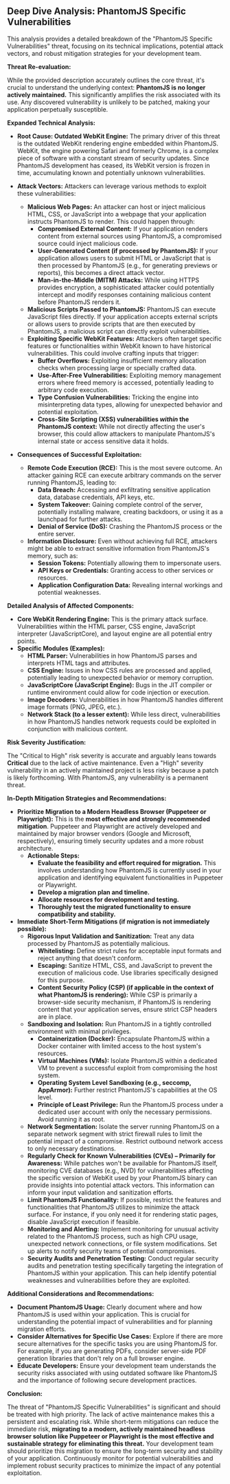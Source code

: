 ## Deep Dive Analysis: PhantomJS Specific Vulnerabilities

This analysis provides a detailed breakdown of the "PhantomJS Specific Vulnerabilities" threat, focusing on its technical implications, potential attack vectors, and robust mitigation strategies for your development team.

**Threat Re-evaluation:**

While the provided description accurately outlines the core threat, it's crucial to understand the underlying context: **PhantomJS is no longer actively maintained.** This significantly amplifies the risk associated with its use. Any discovered vulnerability is unlikely to be patched, making your application perpetually susceptible.

**Expanded Technical Analysis:**

* **Root Cause: Outdated WebKit Engine:** The primary driver of this threat is the outdated WebKit rendering engine embedded within PhantomJS. WebKit, the engine powering Safari and formerly Chrome, is a complex piece of software with a constant stream of security updates. Since PhantomJS development has ceased, its WebKit version is frozen in time, accumulating known and potentially unknown vulnerabilities.

* **Attack Vectors:** Attackers can leverage various methods to exploit these vulnerabilities:
    * **Malicious Web Pages:**  An attacker can host or inject malicious HTML, CSS, or JavaScript into a webpage that your application instructs PhantomJS to render. This could happen through:
        * **Compromised External Content:** If your application renders content from external sources using PhantomJS, a compromised source could inject malicious code.
        * **User-Generated Content (if processed by PhantomJS):** If your application allows users to submit HTML or JavaScript that is then processed by PhantomJS (e.g., for generating previews or reports), this becomes a direct attack vector.
        * **Man-in-the-Middle (MITM) Attacks:**  While using HTTPS provides encryption, a sophisticated attacker could potentially intercept and modify responses containing malicious content before PhantomJS renders it.
    * **Malicious Scripts Passed to PhantomJS:**  PhantomJS can execute JavaScript files directly. If your application accepts external scripts or allows users to provide scripts that are then executed by PhantomJS, a malicious script can directly exploit vulnerabilities.
    * **Exploiting Specific WebKit Features:**  Attackers often target specific features or functionalities within WebKit known to have historical vulnerabilities. This could involve crafting inputs that trigger:
        * **Buffer Overflows:**  Exploiting insufficient memory allocation checks when processing large or specially crafted data.
        * **Use-After-Free Vulnerabilities:**  Exploiting memory management errors where freed memory is accessed, potentially leading to arbitrary code execution.
        * **Type Confusion Vulnerabilities:**  Tricking the engine into misinterpreting data types, allowing for unexpected behavior and potential exploitation.
        * **Cross-Site Scripting (XSS) vulnerabilities *within* the PhantomJS context:** While not directly affecting the user's browser, this could allow attackers to manipulate PhantomJS's internal state or access sensitive data it holds.

* **Consequences of Successful Exploitation:**
    * **Remote Code Execution (RCE):** This is the most severe outcome. An attacker gaining RCE can execute arbitrary commands on the server running PhantomJS, leading to:
        * **Data Breach:** Accessing and exfiltrating sensitive application data, database credentials, API keys, etc.
        * **System Takeover:**  Gaining complete control of the server, potentially installing malware, creating backdoors, or using it as a launchpad for further attacks.
        * **Denial of Service (DoS):** Crashing the PhantomJS process or the entire server.
    * **Information Disclosure:** Even without achieving full RCE, attackers might be able to extract sensitive information from PhantomJS's memory, such as:
        * **Session Tokens:** Potentially allowing them to impersonate users.
        * **API Keys or Credentials:** Granting access to other services or resources.
        * **Application Configuration Data:** Revealing internal workings and potential weaknesses.

**Detailed Analysis of Affected Components:**

* **Core WebKit Rendering Engine:** This is the primary attack surface. Vulnerabilities within the HTML parser, CSS engine, JavaScript interpreter (JavaScriptCore), and layout engine are all potential entry points.
* **Specific Modules (Examples):**
    * **HTML Parser:** Vulnerabilities in how PhantomJS parses and interprets HTML tags and attributes.
    * **CSS Engine:** Issues in how CSS rules are processed and applied, potentially leading to unexpected behavior or memory corruption.
    * **JavaScriptCore (JavaScript Engine):** Bugs in the JIT compiler or runtime environment could allow for code injection or execution.
    * **Image Decoders:** Vulnerabilities in how PhantomJS handles different image formats (PNG, JPEG, etc.).
    * **Network Stack (to a lesser extent):** While less direct, vulnerabilities in how PhantomJS handles network requests could be exploited in conjunction with malicious content.

**Risk Severity Justification:**

The "Critical to High" risk severity is accurate and arguably leans towards **Critical** due to the lack of active maintenance. Even a "High" severity vulnerability in an actively maintained project is less risky because a patch is likely forthcoming. With PhantomJS, any vulnerability is a permanent threat.

**In-Depth Mitigation Strategies and Recommendations:**

* **Prioritize Migration to a Modern Headless Browser (Puppeteer or Playwright):** This is the **most effective and strongly recommended mitigation**. Puppeteer and Playwright are actively developed and maintained by major browser vendors (Google and Microsoft, respectively), ensuring timely security updates and a more robust architecture.
    * **Actionable Steps:**
        * **Evaluate the feasibility and effort required for migration.** This involves understanding how PhantomJS is currently used in your application and identifying equivalent functionalities in Puppeteer or Playwright.
        * **Develop a migration plan and timeline.**
        * **Allocate resources for development and testing.**
        * **Thoroughly test the migrated functionality to ensure compatibility and stability.**
* **Immediate Short-Term Mitigations (if migration is not immediately possible):**
    * **Rigorous Input Validation and Sanitization:**  Treat any data processed by PhantomJS as potentially malicious.
        * **Whitelisting:**  Define strict rules for acceptable input formats and reject anything that doesn't conform.
        * **Escaping:**  Sanitize HTML, CSS, and JavaScript to prevent the execution of malicious code. Use libraries specifically designed for this purpose.
        * **Content Security Policy (CSP) (if applicable in the context of what PhantomJS is rendering):** While CSP is primarily a browser-side security mechanism, if PhantomJS is rendering content that your application serves, ensure strict CSP headers are in place.
    * **Sandboxing and Isolation:** Run PhantomJS in a tightly controlled environment with minimal privileges.
        * **Containerization (Docker):**  Encapsulate PhantomJS within a Docker container with limited access to the host system's resources.
        * **Virtual Machines (VMs):**  Isolate PhantomJS within a dedicated VM to prevent a successful exploit from compromising the host system.
        * **Operating System Level Sandboxing (e.g., seccomp, AppArmor):**  Further restrict PhantomJS's capabilities at the OS level.
        * **Principle of Least Privilege:** Run the PhantomJS process under a dedicated user account with only the necessary permissions. Avoid running it as root.
    * **Network Segmentation:** Isolate the server running PhantomJS on a separate network segment with strict firewall rules to limit the potential impact of a compromise. Restrict outbound network access to only necessary destinations.
    * **Regularly Check for Known Vulnerabilities (CVEs) – Primarily for Awareness:** While patches won't be available for PhantomJS itself, monitoring CVE databases (e.g., NVD) for vulnerabilities affecting the specific version of WebKit used by your PhantomJS binary can provide insights into potential attack vectors. This information can inform your input validation and sanitization efforts.
    * **Limit PhantomJS Functionality:**  If possible, restrict the features and functionalities that PhantomJS utilizes to minimize the attack surface. For instance, if you only need it for rendering static pages, disable JavaScript execution if feasible.
    * **Monitoring and Alerting:** Implement monitoring for unusual activity related to the PhantomJS process, such as high CPU usage, unexpected network connections, or file system modifications. Set up alerts to notify security teams of potential compromises.
    * **Security Audits and Penetration Testing:** Conduct regular security audits and penetration testing specifically targeting the integration of PhantomJS within your application. This can help identify potential weaknesses and vulnerabilities before they are exploited.

**Additional Considerations and Recommendations:**

* **Document PhantomJS Usage:** Clearly document where and how PhantomJS is used within your application. This is crucial for understanding the potential impact of vulnerabilities and for planning migration efforts.
* **Consider Alternatives for Specific Use Cases:** Explore if there are more secure alternatives for the specific tasks you are using PhantomJS for. For example, if you are generating PDFs, consider server-side PDF generation libraries that don't rely on a full browser engine.
* **Educate Developers:** Ensure your development team understands the security risks associated with using outdated software like PhantomJS and the importance of following secure development practices.

**Conclusion:**

The threat of "PhantomJS Specific Vulnerabilities" is significant and should be treated with high priority. The lack of active maintenance makes this a persistent and escalating risk. While short-term mitigations can reduce the immediate risk, **migrating to a modern, actively maintained headless browser solution like Puppeteer or Playwright is the most effective and sustainable strategy for eliminating this threat.** Your development team should prioritize this migration to ensure the long-term security and stability of your application. Continuously monitor for potential vulnerabilities and implement robust security practices to minimize the impact of any potential exploitation.
